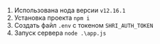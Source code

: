 1) Использована нода версии `v12.16.1`
2) Установка проекта `npm i`
3) Создать файл `.env` с токеном `SHRI_AUTH_TOKEN`
4) Запуск сервера `node .\app.js`